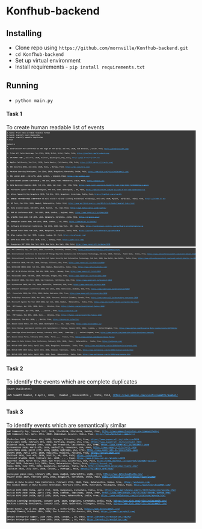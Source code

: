 # Konfhub-backend

## Installing
* Clone repo using ```https://github.com/mornville/Konfhub-backend.git```
* ```cd Konfhub-backend```
* Set up virtual environment
* Install requirements - ```pip install requirements.txt```

## Running
* ```python main.py```

#### Task 1
To create human readable list of events
<img src="1a.PNG">
<img src="1b.PNG">


#### Task 2
To identify the events which are complete duplicates
<img src="2.PNG">

#### Task 3
To identify events which are semantically similar
<img src="3.PNG">

